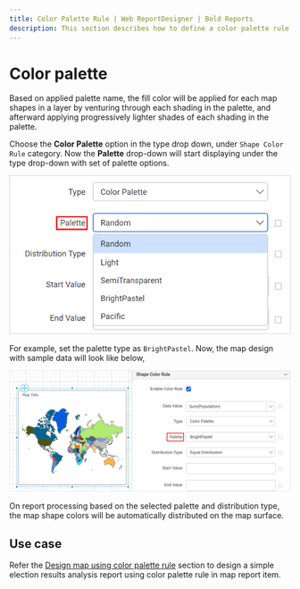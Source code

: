 ```yaml
---
title: Color Palette Rule | Web ReportDesigner | Bold Reports
description: This section describes how to define a color palette rule for Map Report Item with the Bold Report Designer.
---
```


# Color palette

Based on applied palette name, the fill color will be applied for each map shapes in a layer by venturing through each shading in the palette, and afterward applying progressively lighter shades of each shading in the palette.

Choose the **Color Palette** option in the type drop down, under `Shape Color Rule` category. Now the **Palette** drop-down will start displaying under the type drop-down with set of palette options.

![Map palette types](/static/assets/on-premise/images/report-designer/report-items/map/shape-color-rule/palette-types.png)

For example, set the palette type as `BrightPastel`. Now, the map design with sample data will look like below,

![Color palette](/static/assets/on-premise/images/report-designer/report-items/map/shape-color-rule/bright-pastel.png)

On report processing based on the selected palette and distribution type, the map shape colors will be automatically distributed on the map surface.

## Use case

Refer the [Design map using color palette rule](/designer-guide/report-designer/report-items/map/use-case/design-map-using-color-palette-rule/) section to design a simple election results analysis report using color palette rule in map report item.